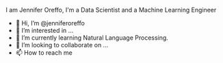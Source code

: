 I am Jennifer Oreffo, I'm a Data Scientist and a Machine Learning Engineer
- 👋 Hi, I’m @jenniferoreffo
- 👀 I’m interested in ...
- 🌱 I’m currently learning Natural Language Processing.
- 💞️ I’m looking to collaborate on ...
- 📫 How to reach me 

<!---
jenniferoreffo/jenniferoreffo is a ✨ special ✨ repository because its `README.md` (this file) appears on your GitHub profile.
You can click the Preview link to take a look at your changes.
--->
